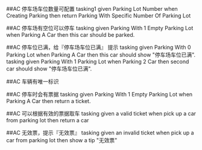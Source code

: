 ##AC 停车场车位数量可配置
tasking1 given Parking Lot Number when Creating Parking then return Parking With Specific Number Of Parking Lot


##AC 停车场有空位可以停车
tasking given Parking With 1 Empty Parking Lot when Parking A Car then this car should be parked.


##AC 停车位已满，给『停车场车位已满』 提示
tasking given Parking With 0 Parking Lot when Parking A Car then this car should show "停车场车位已满".
tasking given Parking With 1 Parking Lot when Parking 2 Car then second car should show "停车场车位已满".


##AC 车辆有唯一标识



##AC 停车时会有票据
tasking given Parking With 1 Empty Parking Lot when Parking A Car then return a ticket.



##AC 可以根据有效的票据取车
tasking given a valid ticket when pick up a car from parking lot then return a car






##AC 无效票，提示『无效票』
tasking given an invalid ticket when pick up a car from parking lot then show a tip "无效票"

